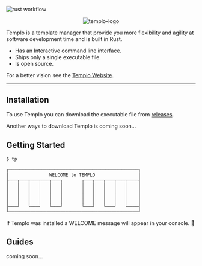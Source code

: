 ![rust workflow](https://github.com/pultzlucas/templo/actions/workflows/rust.yml/badge.svg)

<p align="center">
  <img alt="templo-logo" src="https://user-images.githubusercontent.com/70097798/136667874-3abf69d5-4b3b-402c-81eb-5ca3285e0aea.png">
</p>

Templo is a template manager that provide you more flexibility and agility at software development time and is built in Rust.

- Has an Interactive command line interface.
- Ships only a single executable file.
- Is open source.

For a better vision see the [Templo Website](https://templo-website.herokuapp.com/).

---

## Installation

To use Templo you can download the executable file from [releases](https://github.com/pultzlucas/templo/releases).

Another ways to download Templo is coming soon...

## Getting Started

```shell
$ tp

┌────────────────────────────────────────────────┐
│               WELCOME to TEMPLO                │
├───┬───┬───┬───┬───┐       ┌───┬───┬───┬───┬────┤
│   │   │   │   │   │       │   │   │   │   │    │
│   │   │   │   │   │       │   │   │   │   │    │
│   │   │   │   │   │       │   │   │   │   │    │
│   │   │   │   │   │       │   │   │   │   │    │
├───┘   └───┘   └───┘       └───┘   └───┘   └────┤
└────────────────────────────────────────────────┘
```

If Templo was installed a WELCOME message will appear in your console. 🎉

## Guides

coming soon...
